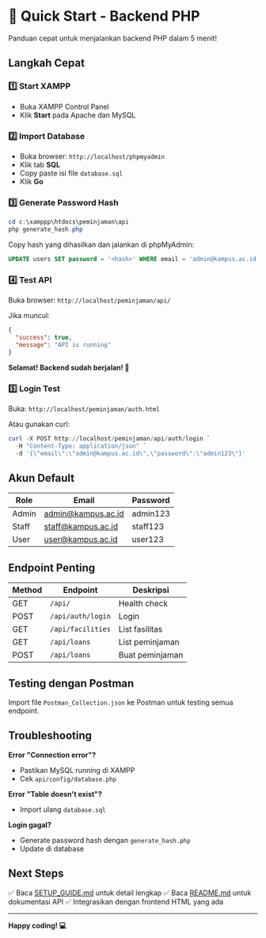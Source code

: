 # 🚀 Quick Start - Backend PHP

Panduan cepat untuk menjalankan backend PHP dalam 5 menit!

## Langkah Cepat

### 1️⃣ Start XAMPP
- Buka XAMPP Control Panel
- Klik **Start** pada Apache dan MySQL

### 2️⃣ Import Database
- Buka browser: `http://localhost/phpmyadmin`
- Klik tab **SQL**
- Copy paste isi file `database.sql`
- Klik **Go**

### 3️⃣ Generate Password Hash
```powershell
cd c:\xamppp\htdocs\peminjaman\api
php generate_hash.php
```

Copy hash yang dihasilkan dan jalankan di phpMyAdmin:
```sql
UPDATE users SET password = '<hash>' WHERE email = 'admin@kampus.ac.id';
```

### 4️⃣ Test API
Buka browser: `http://localhost/peminjaman/api/`

Jika muncul:
```json
{
  "success": true,
  "message": "API is running"
}
```

**Selamat! Backend sudah berjalan! 🎉**

### 5️⃣ Login Test
Buka: `http://localhost/peminjaman/auth.html`

Atau gunakan curl:
```powershell
curl -X POST http://localhost/peminjaman/api/auth/login `
  -H "Content-Type: application/json" `
  -d '{\"email\":\"admin@kampus.ac.id\",\"password\":\"admin123\"}'
```

## Akun Default

| Role | Email | Password |
|------|-------|----------|
| Admin | admin@kampus.ac.id | admin123 |
| Staff | staff@kampus.ac.id | staff123 |
| User | user@kampus.ac.id | user123 |

## Endpoint Penting

| Method | Endpoint | Deskripsi |
|--------|----------|-----------|
| GET | `/api/` | Health check |
| POST | `/api/auth/login` | Login |
| GET | `/api/facilities` | List fasilitas |
| GET | `/api/loans` | List peminjaman |
| POST | `/api/loans` | Buat peminjaman |

## Testing dengan Postman

Import file `Postman_Collection.json` ke Postman untuk testing semua endpoint.

## Troubleshooting

**Error "Connection error"?**
- Pastikan MySQL running di XAMPP
- Cek `api/config/database.php`

**Error "Table doesn't exist"?**
- Import ulang `database.sql`

**Login gagal?**
- Generate password hash dengan `generate_hash.php`
- Update di database

## Next Steps

✅ Baca [SETUP_GUIDE.md](SETUP_GUIDE.md) untuk detail lengkap
✅ Baca [README.md](README.md) untuk dokumentasi API
✅ Integrasikan dengan frontend HTML yang ada

---

**Happy coding! 💻**

